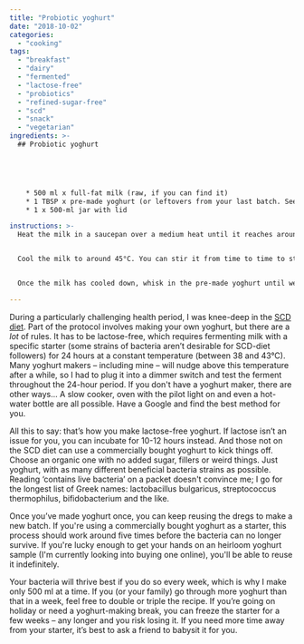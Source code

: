 ```yaml
---
title: "Probiotic yoghurt"
date: "2018-10-02"
categories: 
  - "cooking"
tags: 
  - "breakfast"
  - "dairy"
  - "fermented"
  - "lactose-free"
  - "probiotics"
  - "refined-sugar-free"
  - "scd"
  - "snack"
  - "vegetarian"
ingredients: >-
  ## Probiotic yoghurt




    
    * 500 ml x full-fat milk (raw, if you can find it)
    * 1 TBSP x pre-made yoghurt (or leftovers from your last batch. See notes in intro)
    * 1 x 500-ml jar with lid

instructions: >-
  Heat the milk in a saucepan over a medium heat until it reaches around 90°C, just below boiling point, stirring gently as it warms up so the milk doesn't scold at the bottom or boil over the pan. This is for sterilization, as well as for apparently changing the protein structure of milk so it sets solid instead of curdling.


  Cool the milk to around 45°C. You can stir it from time to time to stop a milk skin forming on top, though I don't bother; you can stir it back in afterwards. If you're in a hurry, you can place the saucepan in a cold-water bath to speed up the process.


  Once the milk has cooled down, whisk in the pre-made yoghurt until well combined. Transfer to a jar and seal with the lid. Pop it in your yoghurt maker and incubate for 10-24 hours. Allow the finished yoghurt to set in the fridge for another 8 hours or so before serving.

---
```

During a particularly challenging health period, I was knee-deep in the [SCD diet](https://cookingwithnothing.com/ibs-and-scd/). Part of the protocol involves making your own yoghurt, but there are a _lot_ of rules. It has to be lactose-free, which requires fermenting milk with a specific starter (some strains of bacteria aren’t desirable for SCD-diet followers) for 24 hours at a constant temperature (between 38 and 43°C). Many yoghurt makers – including mine – will nudge above this temperature after a while, so I had to plug it into a dimmer switch and test the ferment throughout the 24-hour period. If you don't have a yoghurt maker, there are other ways... A slow cooker, oven with the pilot light on and even a hot-water bottle are all possible. Have a Google and find the best method for you.

All this to say: that’s how you make lactose-free yoghurt. If lactose isn’t an issue for you, you can incubate for 10-12 hours instead. And those not on the SCD diet can use a commercially bought yoghurt to kick things off. Choose an organic one with no added sugar, fillers or weird things. Just yoghurt, with as many different beneficial bacteria strains as possible. Reading ‘contains live bacteria’ on a packet doesn't convince me; I go for the longest list of Greek names: lactobacillus bulgaricus, streptococcus thermophilus, bifidobacterium and the like.

Once you’ve made yoghurt once, you can keep reusing the dregs to make a new batch. If you're using a commercially bought yoghurt as a starter, this process should work around five times before the bacteria can no longer survive. If you're lucky enough to get your hands on an heirloom yoghurt sample (I'm currently looking into buying one online), you'll be able to reuse it indefinitely.

Your bacteria will thrive best if you do so every week, which is why I make only 500 ml at a time. If you (or your family) go through more yoghurt than that in a week, feel free to double or triple the recipe. If you’re going on holiday or need a yoghurt-making break, you can freeze the starter for a few weeks – any longer and you risk losing it. If you need more time away from your starter, it’s best to ask a friend to babysit it for you.
